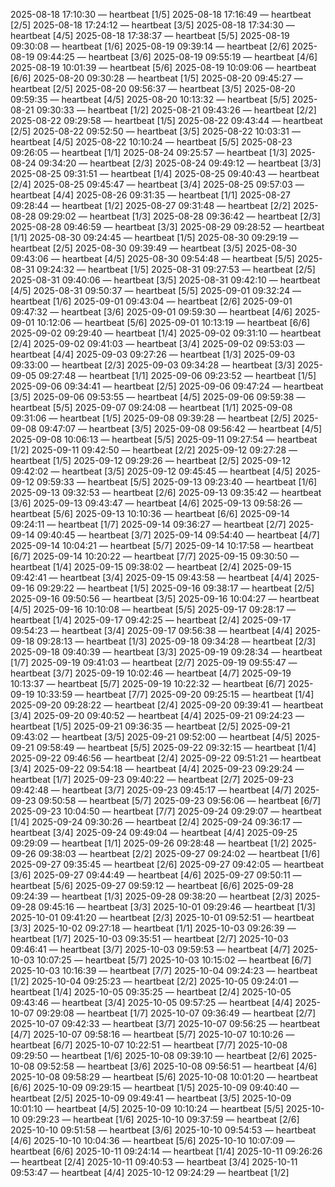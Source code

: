 2025-08-18 17:10:30 — heartbeat [1/5]
2025-08-18 17:16:49 — heartbeat [2/5]
2025-08-18 17:24:12 — heartbeat [3/5]
2025-08-18 17:34:30 — heartbeat [4/5]
2025-08-18 17:38:37 — heartbeat [5/5]
2025-08-19 09:30:08 — heartbeat [1/6]
2025-08-19 09:39:14 — heartbeat [2/6]
2025-08-19 09:44:25 — heartbeat [3/6]
2025-08-19 09:55:19 — heartbeat [4/6]
2025-08-19 10:01:39 — heartbeat [5/6]
2025-08-19 10:09:06 — heartbeat [6/6]
2025-08-20 09:30:28 — heartbeat [1/5]
2025-08-20 09:45:27 — heartbeat [2/5]
2025-08-20 09:56:37 — heartbeat [3/5]
2025-08-20 09:59:35 — heartbeat [4/5]
2025-08-20 10:13:32 — heartbeat [5/5]
2025-08-21 09:30:33 — heartbeat [1/2]
2025-08-21 09:43:26 — heartbeat [2/2]
2025-08-22 09:29:58 — heartbeat [1/5]
2025-08-22 09:43:44 — heartbeat [2/5]
2025-08-22 09:52:50 — heartbeat [3/5]
2025-08-22 10:03:31 — heartbeat [4/5]
2025-08-22 10:10:24 — heartbeat [5/5]
2025-08-23 09:26:05 — heartbeat [1/1]
2025-08-24 09:25:57 — heartbeat [1/3]
2025-08-24 09:34:20 — heartbeat [2/3]
2025-08-24 09:49:12 — heartbeat [3/3]
2025-08-25 09:31:51 — heartbeat [1/4]
2025-08-25 09:40:43 — heartbeat [2/4]
2025-08-25 09:45:47 — heartbeat [3/4]
2025-08-25 09:57:03 — heartbeat [4/4]
2025-08-26 09:31:35 — heartbeat [1/1]
2025-08-27 09:28:44 — heartbeat [1/2]
2025-08-27 09:31:48 — heartbeat [2/2]
2025-08-28 09:29:02 — heartbeat [1/3]
2025-08-28 09:36:42 — heartbeat [2/3]
2025-08-28 09:46:59 — heartbeat [3/3]
2025-08-29 09:28:52 — heartbeat [1/1]
2025-08-30 09:24:45 — heartbeat [1/5]
2025-08-30 09:29:19 — heartbeat [2/5]
2025-08-30 09:39:49 — heartbeat [3/5]
2025-08-30 09:43:06 — heartbeat [4/5]
2025-08-30 09:54:48 — heartbeat [5/5]
2025-08-31 09:24:32 — heartbeat [1/5]
2025-08-31 09:27:53 — heartbeat [2/5]
2025-08-31 09:40:06 — heartbeat [3/5]
2025-08-31 09:42:10 — heartbeat [4/5]
2025-08-31 09:50:37 — heartbeat [5/5]
2025-09-01 09:32:24 — heartbeat [1/6]
2025-09-01 09:43:04 — heartbeat [2/6]
2025-09-01 09:47:32 — heartbeat [3/6]
2025-09-01 09:59:30 — heartbeat [4/6]
2025-09-01 10:12:06 — heartbeat [5/6]
2025-09-01 10:13:19 — heartbeat [6/6]
2025-09-02 09:29:40 — heartbeat [1/4]
2025-09-02 09:31:10 — heartbeat [2/4]
2025-09-02 09:41:03 — heartbeat [3/4]
2025-09-02 09:53:03 — heartbeat [4/4]
2025-09-03 09:27:26 — heartbeat [1/3]
2025-09-03 09:33:00 — heartbeat [2/3]
2025-09-03 09:34:28 — heartbeat [3/3]
2025-09-05 09:27:48 — heartbeat [1/1]
2025-09-06 09:23:52 — heartbeat [1/5]
2025-09-06 09:34:41 — heartbeat [2/5]
2025-09-06 09:47:24 — heartbeat [3/5]
2025-09-06 09:53:55 — heartbeat [4/5]
2025-09-06 09:59:38 — heartbeat [5/5]
2025-09-07 09:24:08 — heartbeat [1/1]
2025-09-08 09:31:06 — heartbeat [1/5]
2025-09-08 09:39:28 — heartbeat [2/5]
2025-09-08 09:47:07 — heartbeat [3/5]
2025-09-08 09:56:42 — heartbeat [4/5]
2025-09-08 10:06:13 — heartbeat [5/5]
2025-09-11 09:27:54 — heartbeat [1/2]
2025-09-11 09:42:50 — heartbeat [2/2]
2025-09-12 09:27:28 — heartbeat [1/5]
2025-09-12 09:29:26 — heartbeat [2/5]
2025-09-12 09:42:02 — heartbeat [3/5]
2025-09-12 09:45:45 — heartbeat [4/5]
2025-09-12 09:59:33 — heartbeat [5/5]
2025-09-13 09:23:40 — heartbeat [1/6]
2025-09-13 09:32:53 — heartbeat [2/6]
2025-09-13 09:35:42 — heartbeat [3/6]
2025-09-13 09:43:47 — heartbeat [4/6]
2025-09-13 09:58:26 — heartbeat [5/6]
2025-09-13 10:10:36 — heartbeat [6/6]
2025-09-14 09:24:11 — heartbeat [1/7]
2025-09-14 09:36:27 — heartbeat [2/7]
2025-09-14 09:40:45 — heartbeat [3/7]
2025-09-14 09:54:40 — heartbeat [4/7]
2025-09-14 10:04:21 — heartbeat [5/7]
2025-09-14 10:17:58 — heartbeat [6/7]
2025-09-14 10:20:22 — heartbeat [7/7]
2025-09-15 09:30:50 — heartbeat [1/4]
2025-09-15 09:38:02 — heartbeat [2/4]
2025-09-15 09:42:41 — heartbeat [3/4]
2025-09-15 09:43:58 — heartbeat [4/4]
2025-09-16 09:29:22 — heartbeat [1/5]
2025-09-16 09:38:17 — heartbeat [2/5]
2025-09-16 09:50:56 — heartbeat [3/5]
2025-09-16 10:04:27 — heartbeat [4/5]
2025-09-16 10:10:08 — heartbeat [5/5]
2025-09-17 09:28:17 — heartbeat [1/4]
2025-09-17 09:42:25 — heartbeat [2/4]
2025-09-17 09:54:23 — heartbeat [3/4]
2025-09-17 09:56:38 — heartbeat [4/4]
2025-09-18 09:28:13 — heartbeat [1/3]
2025-09-18 09:34:28 — heartbeat [2/3]
2025-09-18 09:40:39 — heartbeat [3/3]
2025-09-19 09:28:34 — heartbeat [1/7]
2025-09-19 09:41:03 — heartbeat [2/7]
2025-09-19 09:55:47 — heartbeat [3/7]
2025-09-19 10:02:46 — heartbeat [4/7]
2025-09-19 10:13:37 — heartbeat [5/7]
2025-09-19 10:22:32 — heartbeat [6/7]
2025-09-19 10:33:59 — heartbeat [7/7]
2025-09-20 09:25:15 — heartbeat [1/4]
2025-09-20 09:28:22 — heartbeat [2/4]
2025-09-20 09:39:41 — heartbeat [3/4]
2025-09-20 09:40:52 — heartbeat [4/4]
2025-09-21 09:24:23 — heartbeat [1/5]
2025-09-21 09:36:35 — heartbeat [2/5]
2025-09-21 09:43:02 — heartbeat [3/5]
2025-09-21 09:52:00 — heartbeat [4/5]
2025-09-21 09:58:49 — heartbeat [5/5]
2025-09-22 09:32:15 — heartbeat [1/4]
2025-09-22 09:46:56 — heartbeat [2/4]
2025-09-22 09:51:21 — heartbeat [3/4]
2025-09-22 09:54:18 — heartbeat [4/4]
2025-09-23 09:29:24 — heartbeat [1/7]
2025-09-23 09:40:22 — heartbeat [2/7]
2025-09-23 09:42:48 — heartbeat [3/7]
2025-09-23 09:45:17 — heartbeat [4/7]
2025-09-23 09:50:58 — heartbeat [5/7]
2025-09-23 09:56:06 — heartbeat [6/7]
2025-09-23 10:04:50 — heartbeat [7/7]
2025-09-24 09:29:07 — heartbeat [1/4]
2025-09-24 09:30:26 — heartbeat [2/4]
2025-09-24 09:36:17 — heartbeat [3/4]
2025-09-24 09:49:04 — heartbeat [4/4]
2025-09-25 09:29:09 — heartbeat [1/1]
2025-09-26 09:28:48 — heartbeat [1/2]
2025-09-26 09:38:03 — heartbeat [2/2]
2025-09-27 09:24:02 — heartbeat [1/6]
2025-09-27 09:35:45 — heartbeat [2/6]
2025-09-27 09:42:05 — heartbeat [3/6]
2025-09-27 09:44:49 — heartbeat [4/6]
2025-09-27 09:50:11 — heartbeat [5/6]
2025-09-27 09:59:12 — heartbeat [6/6]
2025-09-28 09:24:39 — heartbeat [1/3]
2025-09-28 09:38:20 — heartbeat [2/3]
2025-09-28 09:45:16 — heartbeat [3/3]
2025-10-01 09:29:46 — heartbeat [1/3]
2025-10-01 09:41:20 — heartbeat [2/3]
2025-10-01 09:52:51 — heartbeat [3/3]
2025-10-02 09:27:18 — heartbeat [1/1]
2025-10-03 09:26:39 — heartbeat [1/7]
2025-10-03 09:35:51 — heartbeat [2/7]
2025-10-03 09:46:41 — heartbeat [3/7]
2025-10-03 09:59:53 — heartbeat [4/7]
2025-10-03 10:07:25 — heartbeat [5/7]
2025-10-03 10:15:02 — heartbeat [6/7]
2025-10-03 10:16:39 — heartbeat [7/7]
2025-10-04 09:24:23 — heartbeat [1/2]
2025-10-04 09:25:23 — heartbeat [2/2]
2025-10-05 09:24:01 — heartbeat [1/4]
2025-10-05 09:35:25 — heartbeat [2/4]
2025-10-05 09:43:46 — heartbeat [3/4]
2025-10-05 09:57:25 — heartbeat [4/4]
2025-10-07 09:29:08 — heartbeat [1/7]
2025-10-07 09:36:49 — heartbeat [2/7]
2025-10-07 09:42:33 — heartbeat [3/7]
2025-10-07 09:56:25 — heartbeat [4/7]
2025-10-07 09:58:16 — heartbeat [5/7]
2025-10-07 10:10:26 — heartbeat [6/7]
2025-10-07 10:22:51 — heartbeat [7/7]
2025-10-08 09:29:50 — heartbeat [1/6]
2025-10-08 09:39:10 — heartbeat [2/6]
2025-10-08 09:52:58 — heartbeat [3/6]
2025-10-08 09:56:51 — heartbeat [4/6]
2025-10-08 09:58:29 — heartbeat [5/6]
2025-10-08 10:01:20 — heartbeat [6/6]
2025-10-09 09:29:15 — heartbeat [1/5]
2025-10-09 09:40:40 — heartbeat [2/5]
2025-10-09 09:49:41 — heartbeat [3/5]
2025-10-09 10:01:10 — heartbeat [4/5]
2025-10-09 10:10:24 — heartbeat [5/5]
2025-10-10 09:29:23 — heartbeat [1/6]
2025-10-10 09:37:59 — heartbeat [2/6]
2025-10-10 09:51:58 — heartbeat [3/6]
2025-10-10 09:54:53 — heartbeat [4/6]
2025-10-10 10:04:36 — heartbeat [5/6]
2025-10-10 10:07:09 — heartbeat [6/6]
2025-10-11 09:24:14 — heartbeat [1/4]
2025-10-11 09:26:26 — heartbeat [2/4]
2025-10-11 09:40:53 — heartbeat [3/4]
2025-10-11 09:53:47 — heartbeat [4/4]
2025-10-12 09:24:29 — heartbeat [1/2]

